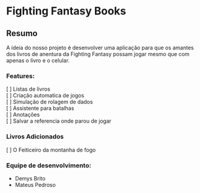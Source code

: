 # Fighting Fantasy Books

## Resumo

A ideia do nosso projeto é desenvolver uma aplicação para que os amantes dos livros de anentura da Fighting Fantasy possam jogar mesmo que com apenas o livro e o celular.

### Features: <br/>

[ ] Listas de livros  
[ ] Criação automatica de jogos  
[ ] Simulação de rolagem de dados  
[ ] Assistente para batalhas  
[ ] Anotações  
[ ] Salvar a referencia onde parou de jogar

### Livros Adicionados

[ ] O Feiticeiro da montanha de fogo

### Equipe de desenvolvimento:

- Demys Brito
- Mateus Pedroso
